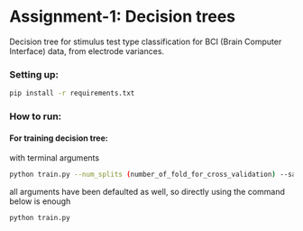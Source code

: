 # Assignment-1: Decision trees
Decision tree for stimulus test type classification for BCI (Brain Computer Interface) data, from electrode variances. 

### Setting up:

```bash
pip install -r requirements.txt
```

### How to run:

#### For training decision tree:
with terminal arguments
```bash
python train.py --num_splits (number_of_fold_for_cross_validation) --save --path (filepath_for_dataset) --thresh (maximum_number_of_outliers_features_allowed_in_a_datapoint) --iters (max_number_of_removals_for_outlier_removing_function)
```
all arguments have been defaulted as well, so directly using the command below is enough
```bash
python train.py 
```
